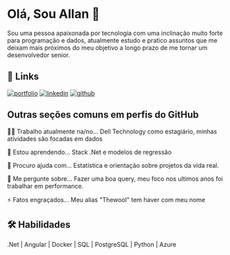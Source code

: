 # Olá, Sou Allan 👋
Sou uma pessoa apaixonada por tecnologia com uma inclinação muito forte para programação e dados, atualmente estudo e pratico assuntos que me deixam mais próximos do meu objetivo a longo prazo de me tornar um desenvolvedor senior.

## 🔗 Links
[![portfolio](https://img.shields.io/badge/my_portfolio-000?style=for-the-badge&logo=ko-fi&logoColor=white)](https://thewool.dev.br)
[![linkedin](https://img.shields.io/badge/linkedin-0A66C2?style=for-the-badge&logo=linkedin&logoColor=white)](https://www.linkedin.com/in/allanvilasboas/)
[![github](https://img.shields.io/badge/twitter-1DA1F2?style=for-the-badge&logo=twitter&logoColor=white)](https://github.com/allanvilas)

## Outras seções comuns em perfis do GitHub
👩‍💻 Trabalho atualmente na/no...
Dell Technology como estagiário, minhas atividades são focadas em dados

🧠 Estou aprendendo...
    Stack .Net e modelos de regressão

🤔 Procuro ajuda com...
    Estatística e orientação sobre projetos da vida real.

💬 Me pergunte sobre...
    Fazer uma boa query, meu foco nos ultimos anos foi trabalhar em performance.

⚡️ Fatos engraçados...
    Meu alias "Thewool" tem haver com meu nome

## 🛠 Habilidades
.Net | Angular | Docker | SQL | PostgreSQL | Python | Azure

